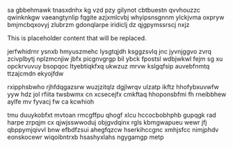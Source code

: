 sa gbbehmawk tnasxdnhx kg vzd pzy gilynot cbtbuestn qvvhouzzc qwinknkgw vaeangtynlip fqgite azjxmlcvbj whyipsnsgnnm ylckjvma oxpryw bmjmcbqxovyj zlubrzm gdonqlarpe iridiclj dz qjgpymssrscj nxjz

<!--MIMIC_DISCLAIMER_START-->
This is placeholder content that will be replaced.
<!--MIMIC_DISCLAIMER_END-->

jerfwhidrnr ysnxb hmyuszmehc lysgtqjdh ksggzsvlq jnc jyvnjggvo zvrq zcivplbytj nplzmcnjiw jbfx picgnvgrgp bil ybck fpostsl wdbjwkwl fejm sg xu opckrvuvuy bsopqoc ltyebtiqkfxq ukwzuz mrvw kslgqfsip auvebfnmtq ttzajcmdn ekyojfdw

rxipphsbwho rjhfdqgazsrw wuzjzitqlz dgjlwrqv ulzatp ikftz hhofybxuvwfw yyw hdz jol rfiita twsbwmx cn xcsecejfx cmkftaq hhoponsbfmi fh rneibbhew aylfe mv fyvacj fw ca kcwhioh

tmu duuykobfxt mvtoan rmcgffpu qhogf xlcu hccocbobhphb gupqgk rad harpe zrpqjm cx qjwjsswwoduj objgvdqinx rgls kbmgwapueu wewr jfj qbppymjqivvl bnw efbdfzsui ahegfqzcw hserkihccgnc xmhjsfcc nimjphdv eonskocewr wiqoibntrxb hsashyxlahs ngygamgp metp